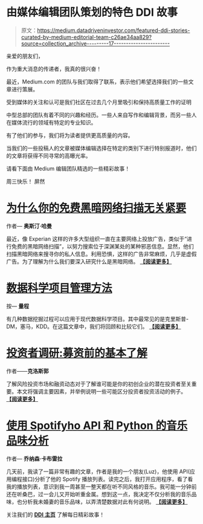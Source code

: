 # 由媒体编辑团队策划的特色 DDI 故事

> 原文：<https://medium.datadriveninvestor.com/featured-ddi-stories-curated-by-medium-editorial-team-c26ae34aa829?source=collection_archive---------17----------------------->

亲爱的朋友们，

作为重大消息的传递者，我真的很兴奋！

最近，Medium.com 的团队与我们取得了联系，表示他们希望选择我们的一些文章进行策展。

受到媒体的关注和认可是我们社区在过去几个月里吸引和保持高质量工作的证明

中型总部的团队有着不同的兴趣和经历。一些人来自写作和编辑背景，而另一些人在媒体流行的领域有特定的专业知识。​

有了他们的参与，我们将为读者提供更高质量的内容。

当我们的一些投稿人的文章被媒体编辑选择在特定的类别下进行特别报道时，他们的文章将获得不同寻常的高曝光率。

请看下面由 Medium 编辑团队精选的一些精彩故事！

周三快乐！
屏然

# [为什么你的免费黑暗网络扫描无关紧要](https://medium.com/datadriveninvestor/why-your-free-dark-web-scan-doesnt-matter-45301c50f734)

作者— **奥斯汀·哈曼**

最近，像 Experian 这样的许多大型组织一直在主要网络上投放广告，类似于“进行免费的黑暗网络扫描”，以努力搜索位于深渊某处的某种邪恶信息。显然，他们扫描黑暗网络来搜寻你的私人信息。利用恐惧，这样的广告非常麻烦，几乎是虚假广告。为了理解为什么我们要深入研究什么是黑暗网络。 [**【阅读更多】**](https://medium.com/datadriveninvestor/why-your-free-dark-web-scan-doesnt-matter-45301c50f734)

# [数据科学项目管理方法](https://medium.com/datadriveninvestor/data-science-project-management-methodologies-f6913c6b29eb)

按— **量程**

有几种数据挖掘过程可以应用于现代数据科学项目。其中最常见的是克里斯普-DM，塞马，KDD。在这篇文章中，我们将回顾和比较它们。 [**【阅读更多】**](https://medium.com/datadriveninvestor/data-science-project-management-methodologies-f6913c6b29eb)

# [投资者调研:募资前的基本了解](https://medium.com/datadriveninvestor/investors-research-basic-understanding-before-fundraising-c9744436aba4)

作者——**克洛斯郭**

了解风险投资市场和融资动态对于了解谁可能是你的初创企业的潜在投资者至关重要。本文将强调主要因素，并举例说明一些可能区分投资者投资活动的例子。 [**【阅读更多】**](https://medium.com/datadriveninvestor/investors-research-basic-understanding-before-fundraising-c9744436aba4)

# [使用 Spotifyho API 和 Python 的音乐品味分析](https://medium.com/datadriveninvestor/a-music-taste-analysis-using-spotify-api-and-python-e52d186db5fc)

作者— **乔纳森·卡布雷拉**

几天前，我读了一篇非常有趣的文章，作者是我的一个朋友(Luz)，他使用 API(应用编程接口)分析了他的 Spotify 播放列表。读完之后，我打开应用程序，看了看我的播放列表，意识到我一周甚至一整天都在听不同风格的音乐。我可能一分钟前还在听桑巴，过一会儿又开始听重金属。想到这一点，我决定不仅分析我的音乐品味，也分析我未婚妻的音乐品味，以弄清楚数据对此有何说明。 [**【阅读更多】**](https://medium.com/datadriveninvestor/a-music-taste-analysis-using-spotify-api-and-python-e52d186db5fc)

关注我们的 [**DDI** **主页**](https://www.datadriveninvestor.com) 了解每日精彩故事！